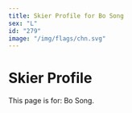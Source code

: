 ```yaml
---
title: Skier Profile for Bo Song
sex: "L"
id: "279"
image: "/img/flags/chn.svg" 
---
```


# Skier Profile

This page is for: Bo Song.
    